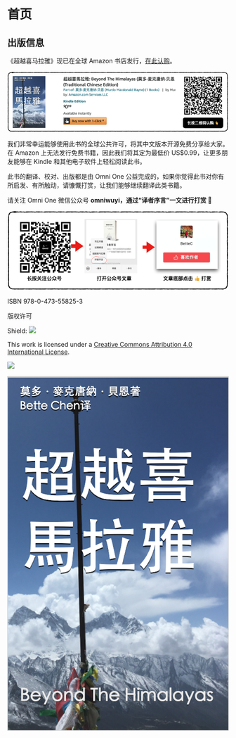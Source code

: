 # 首页

## 出版信息

《超越喜马拉雅》现已在全球 Amazon 书店发行，[在此认购](https://www.amazon.com/dp/B08TVMYHYB/ref=sr_1_1?dchild=1&keywords=Bette+Chen&qid=1611545450&s=digital-text&sr=1-1)。

![](.gitbook/assets/screen-shot-2021-01-25-at-4.44.23-pm.png)

我们非常幸运能够使用此书的全球公共许可，将其中文版本开源免费分享给大家。在 Amazon 上无法发行免费书籍，因此我们将其定为最低价 US$0.99，让更多朋友能够在 Kindle 和其他电子软件上轻松阅读此书。

此书的翻译、校对、出版都是由 Omni One 公益完成的，如果你觉得此书对你有所启发、有所触动，请慷慨打赏，让我们能够继续翻译此类书籍。

请关注 Omni One 微信公众号 **omniwuyi，通过“译者序言”一文进行打赏 🙏**

![](.gitbook/assets/screen-shot-2021-01-25-at-6.40.06-pm.png)

ISBN 978-0-473-55825-3

版权许可

Shield: [![](https://img.shields.io/badge/License-CC%20BY%204.0-lightgrey.svg)](http://creativecommons.org/licenses/by/4.0/)

This work is licensed under a [Creative Commons Attribution 4.0 International License](http://creativecommons.org/licenses/by/4.0/).

[![](https://i.creativecommons.org/l/by/4.0/88x31.png)](http://creativecommons.org/licenses/by/4.0/)

![](.gitbook/assets/cover2.png)

